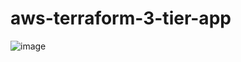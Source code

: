 # aws-terraform-3-tier-app

![image](https://github.com/SandeepNainala/aws-terraform-3-tier-app/assets/43548729/7c10f5f0-c40d-48cc-a277-b139715ccfa1)
